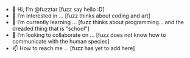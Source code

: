 - 👋 Hi, I’m @fuzztar [fuzz say hello :D]
- 👀 I’m interested in ... [fuzz thinks about coding and art]
- 🌱 I’m currently learning ... [fuzz thinks about programming... and the dreaded thing that is "school"]
- 💞️ I’m looking to collaborate on ... [fuzz does not know how to communicate with the human species]
- 📫 How to reach me ... [fuzz has yet to add here]

<!---
fuzztar/fuzztar is a ✨ special ✨ repository because its `README.md` (this file) appears on your GitHub profile.
You can click the Preview link to take a look at your changes.
--->
